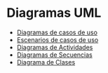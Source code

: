 # Diagramas UML
 - [Diagramas de casos de uso](casosDeUso/diagramas_de_casos_de_uso.md) 
 - [Escenarios de casos de uso](casosDeUso/escenarios_de_casos_de_uso.md)
 - [Diagramas de Actividades](diagramas_de_actividades.md)
 - [Diagramas de Secuencias](diagramas_de_secuencias.md)
 - [Diagrama de Clases]()
